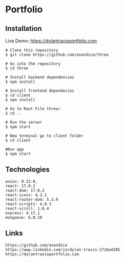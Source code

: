 # Portfolio



## Installation

Live Demo:
https://dylantravisportfolio.com

```
# Clone this repository
$ git clone https://github.com/asendice/three

# Go into the repository
$ cd three

# Install backend dependencies
$ npm install

# Install frontend dependecies
$ cd client
$ npm install

# Go to Root File three/
$ cd ..

# Run the server
$ npm start

# New terminal go to client folder
$ cd client

#Run app
$ npm start
```

## Technologies

```Project is created with
axios: 0.23.0,
react: 17.0.2
react-dom: 17.0.2
react-icons: 4.3.1
react-router-dom: 5.3.0
react-scripts: 4.0.3
react-scroll: 1.8.4
express: 4.17.1
mongoose: 6.0.10
```
## Links 
```
https://github.com/asendice
https://www.linkedin.com/in/dylan-travis-2716a4205
https://dylantravisportfolio.com